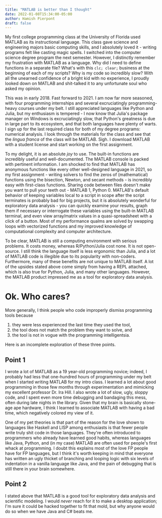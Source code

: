 ```yaml
---
title: "MATLAB is better than I thought"
date: 2022-01-08T15:34:00-05:00
author: Hamish Pierpont
draft: false
---
```


My first college programming class at the University of Florida used MATLAB as its instructional
language. This class gave science and engineering majors basic computing skills, and I absolutely 
loved it - writing programs felt like casting magic spells. I switched into the computer science degree program the next semester. However, I distinctly remember my frustration with
MATLAB as a language. Why did I need to define functions in a separate file? What's with this
`clc; clear;` business at the beginning of each of my scripts? Why is my code so incredibly slow?
With all the unearned confidence of a bright kid with no experience, I proudly looked down on MATLAB
and shit-talked it to any unfortunate soul who asked my opinion.

This was in early 2018. Fast forward to 2021. I am now far more seasoned, with four programming
internships and several excruciatingly programming-heavy courses under my belt. I still appreciated
languages like Python and Julia, but my enthusiasm is tempered - I now know that Julia's package
manager on Windows is excruciatingly slow, that Python's greatness is due in large part to its
ecosystem, and that both languages have plenty of warts.
I sign up for the last required class for both of my degree programs: numerical analysis. I look
through the materials for the class and see that the *lingua franca* of the class will be MATLAB.
Sigh. I download MATLAB with a student license and start working on the first assignment.

To my delight, it is an absolute *joy* to use. The built-in functions are incredibly useful and well-documented. The MATLAB console is packed with pertinent information. I am shocked to find that 
MATLAB has anonymous functions like every other well-designed language in 2021, so my first
assignment - writing solvers to find the zeros of (mathematical) functions using the bisection,
Newton, and secant methods - is incredibly easy with first-class functions. Sharing code between
files doesn't make you want to pull your teeth out - MATLAB 1, Python 0. MATLAB's default behavior 
of keeping variables local to a script in scope after the script terminates is probably bad for big 
projects, but it is absolutely wonderful for exploratory data analysis - you can quickly examine
your results, graph them if necessary or interrogate these variables using the built-in MATLAB
terminal, and even view array/matrix values in a quasi-spreadsheet with a click of a button. Most
of my performance qualms are solved by swapping loops with vectorized functions and my improved
knowledge of computational complexity and computer architecture.

To be clear, MATLAB is still a computing environment with serious problems. It costs money, whereas
R/Python/Julia cost none. It is not open-source. I still think the language itself is less ergonomic
than Julia, and a lot of MATLAB code is illegible due to its popularity with non-coders.
Furthermore, many of these benefits are not unique to MATLAB itself. A lot of the upsides stated
above come simply from having a REPL attached, which is also true for Python, Julia, and many other
languages. However, the MATLAB product impressed me as a tool for exploratory data analysis.

# Ok. Who cares?

More generally, I think people who code improperly dismiss programming tools because
1. they were less experienced the last time they used the tool,
2. the tool does not match the problem they want to solve, and
3. the tool is not in vogue with the programming intelligentsia.

Here is an incomplete exploration of these three points.

## Point 1

I wrote a lot of MATLAB as a 19 year-old programming novice; indeed, I probably had less that one-hundred
hours of programming under my belt when I started writing MATLAB for my intro class. I learned a lot
about good programming in those few months through experimentation and mimicking my excellent
professor Dr. Ira Hill. I also wrote a lot of slow, ugly, sloppy code, and I spent even more time
debugging and bandaging this mess, often during late nights in the library. Given that my brain is
basically stone-age ape hardware, I think I learned to associate MATLAB with having a bad time,
which negatively colored my view of it.

One of my pet theories is that part of the reason for the love shown to languages like Haskell and
LISP among enthusiasts is that fewer people write truly shit code in those languages. They're often
introduced to programmers who already have learned good habits, whereas languages like Java, Python,
and (in my case) MATLAB are often used for people's first whack at programming. I doubt this
explains most of the love FP people have for FP languages, but I think it's worth keeping in mind
that everyone has written an ugly thicket of branching and looping logic with six levels of
indentation in a vanilla language like Java, and the pain of debugging that is still
there in your brain somewhere.

## Point 2

I stated above that MATLAB is a good tool for exploratory data analysis and scientific
modeling. I would *never* reach for it to make a desktop application; I'm sure it could be hacked
together to fit that mold, but why anyone would do so when we have Java and C# beats me.